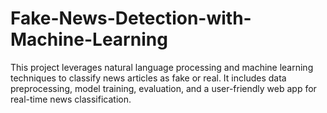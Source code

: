 # Fake-News-Detection-with-Machine-Learning
This project leverages natural language processing and machine learning techniques to classify news articles as fake or real. It includes data preprocessing, model training, evaluation, and a user-friendly web app for real-time news classification. 
